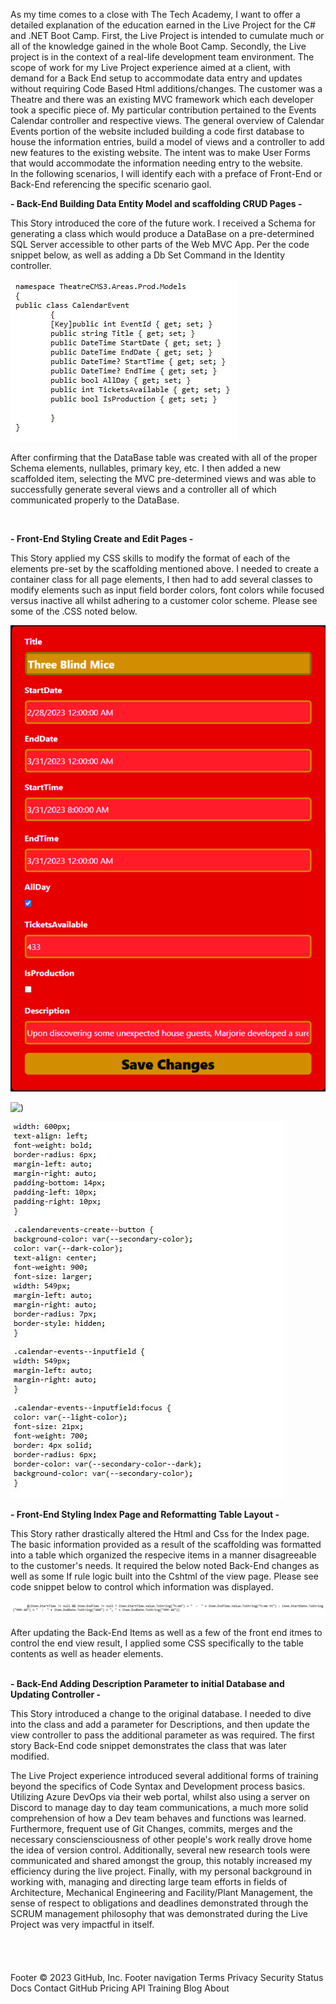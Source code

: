 As my time comes to a close with The Tech Academy, I want to offer a detailed explanation of the education earned in the Live Project for the C# and .NET Boot 
Camp.  First, the Live Project is intended to cumulate much or all of the knowledge gained in the whole Boot Camp.  Secondly, the Live project is in the context 
of a real-life development team environment.  The scope of work for my Live Project experience aimed at a client, with demand for a Back End setup to accommodate 
data entry and updates without requiring Code Based Html additions/changes.  The customer was a Theatre and there was an existing MVC framework which each developer
took a specific piece of.  My particular contribution pertained to the Events Calendar controller and respective views.  The general overview of Calendar Events 
portion of the website included building a code first database to house the information entries, build a model of views and a controller to add new features to the 
existing website.  The intent was to make User Forms that would accommodate the information needing entry to the website.
<br />
In the following scenarios, I will identify each with a preface of Front-End or Back-End referencing the specific scenario gaol.
<br />

**- Back-End  Building Data Entity Model and scaffolding CRUD Pages -**

  This Story introduced the core of the future work.  I received a Schema for generating a class which would produce a DataBase on a pre-determined 
  SQL Server accessible to other parts of the Web MVC App. Per the code snippet below, as well as adding a Db Set Command in the Identity controller. 
 

![alt text](https://github.com/TRK360/C_Sharp-Projects/blob/main/CodeSnippet1.jpg)

  After confirming that the DataBase table was created with all of the proper Schema elements, nullables, primary key, etc. I then added a new 
  scaffolded item, selecting the MVC pre-determined views and was able to successfully generate several views and a controller all of which communicated 
  properly to the DataBase.

<br />

**- Front-End  Styling Create and Edit Pages -**

  This Story applied my CSS skills to modify the format of each of the elements pre-set by the scaffolding mentioned above.  I needed to create a 
  container class for all page elements, I then had to add several classes to modify elements such as input field border colors, font colors while 
  focused versus inactive all whilst adhering to a customer color scheme.  Please see some of the .CSS noted below.
		
![alt text](https://github.com/TRK360/C_Sharp-Projects/blob/main/ViewSnippet.jpg)

![<img src="[https://github.com/TRK360/C_Sharp-Projects/blob/main/ViewSnippet.jpg">)]((https://github.com/TRK360/C_Sharp-Projects/blob/main/ViewSnippet.jpg))


	
			
![alt text](https://github.com/TRK360/C_Sharp-Projects/blob/main/CodeSnippet2.jpg)

**- Front-End  Styling Index Page and Reformatting Table Layout -**

  This Story rather drastically altered the Html and Css for the Index page.  The basic information provided as a result of the scaffolding was 
  formatted into a table which organized the respecive items in a manner disagreeable to the customer's needs.  It required the below noted Back-End 
  changes as well as some If rule logic built into the Cshtml of the view page.  Please see code snippet below to control which information was 
  displayed.

![alt text](https://github.com/TRK360/C_Sharp-Projects/blob/main/CodeSnippet3.jpg)

		
  After updating the Back-End Items as well as a few of the front end itmes to control the end view result, I applied some CSS specifically to the 
  table contents as well as header elements.
<br />
<br />

**- Back-End  Adding Description Parameter to initial Database and Updating Controller -**

  This Story introduced a change to the original database.  I needed to dive into the class and add a parameter for Descriptions, and then update 
  the view controller to pass the additional parameter as was required.  The first story Back-End code snippet demonstrates the class that was later
  modified.
<br />

  The Live Project experience introduced several additional forms of training beyond the specifics of Code Syntax and Development process basics.  Utilizing Azure 
  DevOps via their web portal, whilst also using a server on Discord to manage day to day team communications, a much more solid comprehension of how a Dev team 
  behaves and functions was learned.  Furthermore, frequent use of Git Changes, commits, merges and the necessary consciensciousness of other people's work really 
  drove home the idea of version control.  Additionally, several new research tools were communicated and shared amongst the group, this notably increased my 
  efficiency during the live project.  Finally, with my personal background in working with, managing and directing large team efforts in fields of Architecture, 
  Mechanical Engineering and Facility/Plant Management, the sense of respect to obligations and deadlines demonstrated through the SCRUM management philosophy that 
  was demonstrated during the Live Project was very impactful in itself. 
 <br /> 
 <br />
 <br />
 <br />
 <br />
Footer
© 2023 GitHub, Inc.
Footer navigation
Terms
Privacy
Security
Status
Docs
Contact GitHub
Pricing
API
Training
Blog
About
